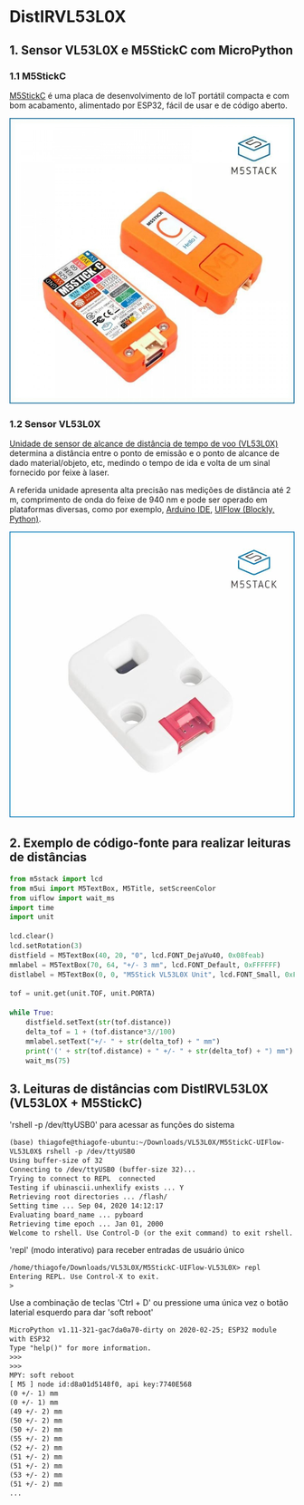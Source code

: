 # DistIRVL53L0X

## 1. Sensor VL53L0X e M5StickC com MicroPython

### 1.1 M5StickC

[M5StickC](https://m5stack.com/products/stick-c) é uma placa de desenvolvimento de IoT portátil compacta e com bom acabamento, alimentado por ESP32, fácil de usar e de código aberto.

![image](imagens/M5StickC.jpg)

### 1.2 Sensor VL53L0X

[Unidade de sensor de alcance de distância de tempo de voo (VL53L0X)](https://m5stack.com/products/tof-sensor-unit?_pos=2&_sid=c49bf723d&_ss=r) determina a distância entre o ponto de emissão e o ponto de alcance de dado material/objeto, etc, medindo o tempo de ida e volta de um sinal fornecido por feixe à laser.

A referida unidade apresenta alta precisão nas medições de distância até 2 m, comprimento de onda do feixe de 940 nm e pode ser operado em plataformas diversas, como por exemplo, [Arduino IDE](https://docs.m5stack.com/#/en/arduino/arduino_home_page), [UIFlow (Blockly, Python)](https://m5stack.com/pages/uiflow).

![image](imagens/VL53L0X.jpg)

## 2. Exemplo de código-fonte para realizar leituras de distâncias

```python
from m5stack import lcd
from m5ui import M5TextBox, M5Title, setScreenColor
from uiflow import wait_ms
import time
import unit

lcd.clear()
lcd.setRotation(3)
distfield = M5TextBox(40, 20, "0", lcd.FONT_DejaVu40, 0x08feab)
mmlabel = M5TextBox(70, 64, "+/- 3 mm", lcd.FONT_Default, 0xFFFFFF)
distlabel = M5TextBox(0, 0, "M5Stick VL53L0X Unit", lcd.FONT_Small, 0xFFFFFF)

tof = unit.get(unit.TOF, unit.PORTA)

while True:
    distfield.setText(str(tof.distance))
    delta_tof = 1 + (tof.distance*3//100)
    mmlabel.setText("+/- " + str(delta_tof) + " mm")
    print('(' + str(tof.distance) + " +/- " + str(delta_tof) + ") mm")
    wait_ms(75)
```

## 3. Leituras de distâncias com DistIRVL53L0X (VL53L0X + M5StickC)

'rshell -p /dev/ttyUSB0' para acessar as funções do sistema

```
(base) thiagofe@thiagofe-ubuntu:~/Downloads/VL53L0X/M5StickC-UIFlow-VL53L0X$ rshell -p /dev/ttyUSB0
Using buffer-size of 32
Connecting to /dev/ttyUSB0 (buffer-size 32)...
Trying to connect to REPL  connected
Testing if ubinascii.unhexlify exists ... Y
Retrieving root directories ... /flash/
Setting time ... Sep 04, 2020 14:12:17
Evaluating board_name ... pyboard
Retrieving time epoch ... Jan 01, 2000
Welcome to rshell. Use Control-D (or the exit command) to exit rshell.
```

'repl' (modo interativo) para receber entradas de usuário único 

```
/home/thiagofe/Downloads/VL53L0X/M5StickC-UIFlow-VL53L0X> repl
Entering REPL. Use Control-X to exit.
>
```

Use a combinação de teclas 'Ctrl + D' ou pressione uma única vez o botão laterial esquerdo para dar 'soft reboot'

```
MicroPython v1.11-321-gac7da0a70-dirty on 2020-02-25; ESP32 module with ESP32
Type "help()" for more information.
>>> 
>>> 
MPY: soft reboot
[ M5 ] node id:d8a01d5148f0, api key:7740E568
(0 +/- 1) mm
(0 +/- 1) mm
(49 +/- 2) mm
(50 +/- 2) mm
(50 +/- 2) mm
(55 +/- 2) mm
(52 +/- 2) mm
(51 +/- 2) mm
(51 +/- 2) mm
(53 +/- 2) mm
(51 +/- 2) mm
...
```
